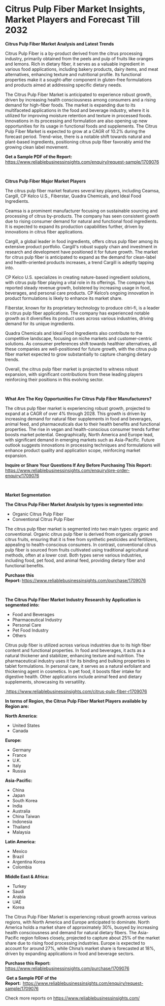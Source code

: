 <p><h1>Citrus Pulp Fiber Market Insights, Market Players and Forecast Till 2032</h1></p><p><strong>Citrus Pulp Fiber Market Analysis and Latest Trends</strong></p>
<p><p>Citrus Pulp Fiber is a by-product derived from the citrus processing industry, primarily obtained from the peels and pulp of fruits like oranges and lemons. Rich in dietary fiber, it serves as a valuable ingredient in various food applications, including bakery products, dairy items, and meat alternatives, enhancing texture and nutritional profile. Its functional properties make it a sought-after component in gluten-free formulations and products aimed at addressing specific dietary needs.</p><p>The Citrus Pulp Fiber Market is anticipated to experience robust growth, driven by increasing health consciousness among consumers and a rising demand for high-fiber foods. The market is expanding due to its multifaceted applications in the food and beverage industry, where it is utilized for improving moisture retention and texture in processed foods. Innovations in its processing and formulation are also opening up new opportunities for its usage in functional foods and supplements. The Citrus Pulp Fiber Market is expected to grow at a CAGR of 10.2% during the forecast period. Trend-wise, there is a notable shift towards natural and plant-based ingredients, positioning citrus pulp fiber favorably amid the growing clean label movement.</p></p>
<p><strong>Get a Sample PDF of the Report:&nbsp;</strong> <a href="https://www.reliablebusinessinsights.com/enquiry/request-sample/1709076?utm_campaign=2983&utm_medium=2&utm_source=Github&utm_content=ia&utm_term=01042025&utm_id=citrus-pulp-fiber">https://www.reliablebusinessinsights.com/enquiry/request-sample/1709076</a></p>
<p>&nbsp;</p>
<p><strong>Citrus Pulp Fiber Major Market Players</strong></p>
<p><p>The citrus pulp fiber market features several key players, including Ceamsa, Cargill, CP Kelco U.S., Fiberstar, Quadra Chemicals, and Ideal Food Ingredients. </p><p>Ceamsa is a prominent manufacturer focusing on sustainable sourcing and processing of citrus by-products. The company has seen consistent growth due to rising consumer demand for natural and functional food ingredients. It is expected to expand its production capabilities further, driven by innovations in citrus fiber applications.</p><p>Cargill, a global leader in food ingredients, offers citrus pulp fiber among its extensive product portfolio. Cargill's robust supply chain and investment in research and development have positioned it for future growth. The market for citrus pulp fiber is anticipated to expand as the demand for clean-label and health-oriented products increases, a trend Cargill is adeptly tapping into.</p><p>CP Kelco U.S. specializes in creating nature-based ingredient solutions, with citrus pulp fiber playing a vital role in its offerings. The company has reported steady revenue growth, bolstered by increasing usage in food, beverages, and personal care products. CP Kelco’s ongoing innovation in product formulations is likely to enhance its market share.</p><p>Fiberstar, known for its proprietary technology to produce citri-fi, is a leader in citrus pulp fiber applications. The company has experienced notable growth as it diversifies its product uses across various industries, driving demand for its unique ingredients. </p><p>Quadra Chemicals and Ideal Food Ingredients also contribute to the competitive landscape, focusing on niche markets and customer-centric solutions. As consumer preferences shift towards healthier alternatives, all these companies are well-positioned for future growth, with the citrus pulp fiber market expected to grow substantially to capture changing dietary trends.</p><p>Overall, the citrus pulp fiber market is projected to witness robust expansion, with significant contributions from these leading players reinforcing their positions in this evolving sector.</p></p>
<p>&nbsp;</p>
<p><strong>What Are The Key Opportunities For Citrus Pulp Fiber Manufacturers?</strong></p>
<p><p>The citrus pulp fiber market is experiencing robust growth, projected to expand at a CAGR of over 4% through 2028. This growth is driven by increasing demand for natural fiber supplements in food and beverages, animal feed, and pharmaceuticals due to their health benefits and functional properties. The rise in vegan and health-conscious consumer trends further boosts market potential. Geographically, North America and Europe lead, with significant demand in emerging markets such as Asia-Pacific. Future outlook suggests innovations in processing techniques and formulations will enhance product quality and application scope, reinforcing market expansion.</p></p>
<p><strong>Inquire or Share Your Questions If Any Before Purchasing This Report:</strong> <a href="https://www.reliablebusinessinsights.com/enquiry/pre-order-enquiry/1709076?utm_campaign=2983&utm_medium=2&utm_source=Github&utm_content=ia&utm_term=01042025&utm_id=citrus-pulp-fiber">https://www.reliablebusinessinsights.com/enquiry/pre-order-enquiry/1709076</a></p>
<p>&nbsp;</p>
<p><strong>Market Segmentation</strong></p>
<p><strong>The Citrus Pulp Fiber Market Analysis by types is segmented into:</strong></p>
<p><ul><li>Organic Citrus Pulp Fiber</li><li>Conventional Citrus Pulp Fiber</li></ul></p>
<p><p>The citrus pulp fiber market is segmented into two main types: organic and conventional. Organic citrus pulp fiber is derived from organically grown citrus fruits, ensuring that it is free from synthetic pesticides and fertilizers, appealing to health-conscious consumers. In contrast, conventional citrus pulp fiber is sourced from fruits cultivated using traditional agricultural methods, often at a lower cost. Both types serve various industries, including food, pet food, and animal feed, providing dietary fiber and functional benefits.</p></p>
<p><strong>Purchase this Report:&nbsp;</strong><a href="https://www.reliablebusinessinsights.com/purchase/1709076?utm_campaign=2983&utm_medium=2&utm_source=Github&utm_content=ia&utm_term=01042025&utm_id=citrus-pulp-fiber">https://www.reliablebusinessinsights.com/purchase/1709076</a></p>
<p>&nbsp;</p>
<p><strong>The Citrus Pulp Fiber Market Industry Research by Application is segmented into:</strong></p>
<p><ul><li>Food and Beverages</li><li>Pharmaceutical Industry</li><li>Personal Care</li><li>Pet Food Industry</li><li>Others</li></ul></p>
<p><p>Citrus pulp fiber is utilized across various industries due to its high fiber content and functional properties. In food and beverages, it acts as a natural thickener and stabilizer, enhancing texture and nutrition. The pharmaceutical industry uses it for its binding and bulking properties in tablet formulations. In personal care, it serves as a natural exfoliant and thickening agent in cosmetics. In pet food, it boosts fiber intake for digestive health. Other applications include animal feed and dietary supplements, showcasing its versatility.</p></p>
<p><a href="https://www.reliablebusinessinsights.com/citrus-pulp-fiber-r1709076?utm_campaign=2983&utm_medium=2&utm_source=Github&utm_content=ia&utm_term=01042025&utm_id=citrus-pulp-fiber">&nbsp;https://www.reliablebusinessinsights.com/citrus-pulp-fiber-r1709076</a></p>
<p><strong>In terms of Region, the Citrus Pulp Fiber Market Players available by Region are:</strong></p>
<p>
    <p> <strong> North America: </strong>
        <ul>
            <li>United States</li>
            <li>Canada</li>
        </ul>
        </p> 
    <p> <strong> Europe: </strong>
        <ul>
            <li>Germany</li>
            <li>France</li>
            <li>U.K.</li>
            <li>Italy</li>
            <li>Russia</li>
        </ul>
        </p> 
    <p> <strong> Asia-Pacific: </strong>
        <ul>
            <li>China</li>
            <li>Japan</li>
            <li>South Korea</li>
            <li>India</li>
            <li>Australia</li>
            <li>China Taiwan</li>
            <li>Indonesia</li>
            <li>Thailand</li>
            <li>Malaysia</li>
        </ul>
        </p> 
    <p> <strong> Latin America: </strong>
        <ul>
            <li>Mexico</li>
            <li>Brazil</li>
            <li>Argentina Korea</li>
            <li>Colombia</li>
        </ul>
        </p> 
    <p> <strong> Middle East & Africa: </strong>
        <ul>
            <li>Turkey</li>
            <li>Saudi</li>
            <li>Arabia</li>
            <li>UAE</li>
            <li>Korea</li>
        </ul>
    </p>
    </p>
<p><p>The Citrus Pulp Fiber Market is experiencing robust growth across various regions, with North America and Europe anticipated to dominate. North America holds a market share of approximately 30%, buoyed by increasing health consciousness and demand for natural dietary fibers. The Asia-Pacific region follows closely, projected to capture about 25% of the market share due to rising food processing industries. Europe is expected to account for around 27%, while China’s market share is forecasted at 18%, driven by expanding applications in food and beverage sectors.</p></p>
<p><strong>Purchase this Report: </strong><a href="https://www.reliablebusinessinsights.com/purchase/1709076?utm_campaign=2983&utm_medium=2&utm_source=Github&utm_content=ia&utm_term=01042025&utm_id=citrus-pulp-fiber">https://www.reliablebusinessinsights.com/purchase/1709076</a></p>
<p>&nbsp;<strong>Get a Sample PDF of the Report:&nbsp;&nbsp;</strong><a href="https://www.reliablebusinessinsights.com/enquiry/request-sample/1709076?utm_campaign=2983&utm_medium=2&utm_source=Github&utm_content=ia&utm_term=01042025&utm_id=citrus-pulp-fiber">https://www.reliablebusinessinsights.com/enquiry/request-sample/1709076</a></p>
<p><strong></strong></p>
<p>Check more reports on <a href="https://www.reliablebusinessinsights.com/?utm_campaign=2983&utm_medium=2&utm_source=Github&utm_content=ia&utm_term=01042025&utm_id=citrus-pulp-fiber">https://www.reliablebusinessinsights.com/</a></p>